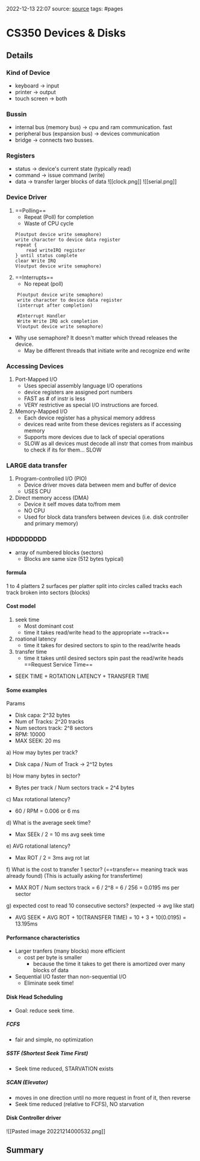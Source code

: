 2022-12-13 22:07
source: [source]()
tags: #pages


# CS350 Devices & Disks



## Details

### Kind of Device
- keyboard -> input
- printer -> output
- touch screen -> both

### Bussin
- internal bus (memory bus) -> cpu and ram communication. fast
- peripheral bus (expansion bus) -> devices communication
- bridge -> connects two busses.

### Registers
- status -> device's current state (typically read)
- command -> issue command (write)
- data -> transfer larger blocks of data
![[clock.png]]
![[serial.png]]

### Device Driver

1. ==Polling==
	- Repeat (Poll) for completion
	- Waste of CPU cycle
	 ```
	 P(output device write semaphore)
	 write character to device data register
	 repeat {
		 read writeIRQ register
	 } until status complete
	 clear Write IRQ
	 V(output device write semaphore)
	```
2. ==Interrupts==
	- No repeat (poll)
```
	P(output device write semaphore)
	write character to device data register
	(interrupt after completion)

	#Interrupt Handler
	Write Write IRQ ack completion
	V(output device write semaphore)
```

- Why use semaphore? It doesn't matter which thread releases the device.
	- May be different threads that initiate write and recognize end write

### Accessing Devices

1. Port-Mapped I/O
	- Uses special assembly language I/O operations
	- device registers are assigned port numbers
	- FAST as # of instr is less
	- VERY restrictive as special I/O instructions are forced.
2. Memory-Mapped I/O
	- Each device register has a physical memory address
	- devices read write from these devices registers as if accessing memory
	- Supports more devices due to lack of special operations
	- SLOW as all devices must decode all instr that comes from mainbus to check if its for them... SLOW
### LARGE data transfer
1. Program-controlled I/O (PIO)
	- Device driver moves data between mem and buffer of device
	- USES CPU
2. Direct memory access (DMA)
	- Device it self moves data to/from mem
	- NO CPU
	- Used for block data transfers between devices (i.e. disk controller and primary memory)


### HDDDDDDDD
- array of numbered blocks (sectors)
	- Blocks are same size (512 bytes typical)

#### formula
1 to 4 platters
	2 surfaces per platter
		split into circles called tracks
			each track broken into sectors (blocks)

#### Cost model
1. seek time
	- Most dominant cost
	- time it takes read/write head to the appropriate ==track==
2. roational latency
	- time it takes for desired sectors to spin to the read/write heads
3. transfer time
	- time it takes until desired sectors spin past the read/write heads
==Request Service Time==
- SEEK TIME + ROTATION LATENCY + TRANSFER TIME

#### Some examples

Params
- Disk capa: 2^32 bytes
- Num of Tracks: 2^20 tracks
- Num sectors track: 2^8 sectors
- RPM: 10000
- MAX SEEK: 20 ms

a) How may bytes per track?
- Disk capa / Num of Track -> 2^12 bytes

b) How many bytes in sector?
- Bytes per track / Num sectors track = 2^4 bytes

c) Max rotational latency?
- 60 / RPM = 0.006 or 6 ms

d) What is the average seek time?
- Max SEEk / 2 = 10 ms avg seek time

e) AVG rotational latency?
- Max ROT / 2 = 3ms avg rot lat

f) What is the cost to transfer 1 sector? (==transfer== meaning track was already found) (This is actually asking for transfertime)
- MAX ROT / Num sectors track = 6 / 2^8 = 6 / 256 = 0.0195 ms per sector

g) expected cost to read 10 consecutive sectors? (expected -> avg like stat)
- AVG SEEK + AVG ROT + 10(TRANSFER TIME) = 10 + 3 + 10(0.0195) = 13.195ms

#### Performance characteristics
- Larger tranfers (many blocks) more efficient
	- cost per byte is smaller
		- because the time it takes to get there is amortized over many blocks of data
- Sequential I/O faster than non-sequential I/O
	- Eliminate seek time!


#### Disk Head Scheduling

- Goal: reduce seek time.

##### FCFS
- fair and simple, no optimization

##### SSTF (Shortest Seek Time First)
- Seek time reduced, STARVATION exists

##### SCAN (Elevator)
- moves in one direction until no more request in front of it, then reverse
- Seek time reduced (relative to FCFS), NO starvation


#### Disk Controller driver
![[Pasted image 20221214000532.png]]



## Summary
